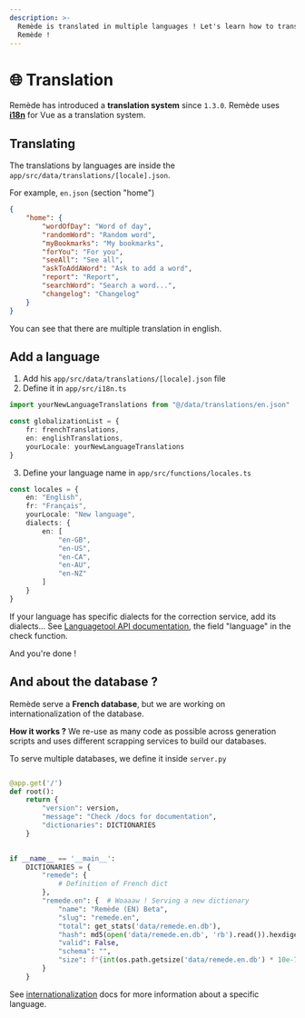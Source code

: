 ```yaml
---
description: >-
  Remède is translated in multiple languages ! Let's learn how to translate
  Remède !
---
```


# 🌐 Translation

Remède has introduced a **translation system** since `1.3.0`. Remède uses [**i18n**](https://vue-i18n.intlify.dev/) for Vue as a translation system.

## Translating

The translations by languages are inside the `app/src/data/translations/[locale].json`.

For example, `en.json` (section "home")

```json
{
    "home": {
        "wordOfDay": "Word of day",
        "randomWord": "Random word",
        "myBookmarks": "My bookmarks",
        "forYou": "For you",
        "seeAll": "See all",
        "askToAddAWord": "Ask to add a word",
        "report": "Report",
        "searchWord": "Search a word...",
        "changelog": "Changelog"
    }
}
```

You can see that there are multiple translation in english.

## Add a language

1. Add his `app/src/data/translations/[locale].json` file
2. Define it in `app/src/i18n.ts`

```typescript
import yourNewLanguageTranslations from "@/data/translations/en.json"

const globalizationList = {
    fr: frenchTranslations,
    en: englishTranslations,
    yourLocale: yourNewLanguageTranslations
}

```

3. Define your language name in `app/src/functions/locales.ts`

```typescript
const locales = {
    en: "English",
    fr: "Français",
    yourLocale: "New language",
    dialects: {
        en: [
            "en-GB",
            "en-US",
            "en-CA",
            "en-AU",
            "en-NZ"
        ]
    }
} 
```

If your language has specific dialects for the correction service, add its dialects... See [Languagetool API documentation](https://languagetool.org/http-api/swagger-ui/#!/default/post_check), the field "language" in the check function.

And you're done !

## And about the database ?

Remède serve a **French database**, but we are working on internationalization of the database.

**How it works ?** We re-use as many code as possible across generation scripts and uses different scrapping services to build our databases.

To serve multiple databases, we define it inside `server.py`

```python

@app.get('/')
def root():
    return {
        "version": version,
        "message": "Check /docs for documentation",
        "dictionaries": DICTIONARIES
    }
    

if __name__ == '__main__':
    DICTIONARIES = {
        "remede": {
            # Definition of French dict
        },
        "remede.en": {  # Woaaaw ! Serving a new dictionary
            "name": "Remède (EN) Beta",
            "slug": "remede.en",
            "total": get_stats('data/remede.en.db'),
            "hash": md5(open('data/remede.en.db', 'rb').read()).hexdigest()[0:7],
            "valid": False,
            "schema": "",
            "size": f"{int(os.path.getsize('data/remede.en.db') * 10e-7)}Mb"
        }
    }
```

See [internationalization](../../database/database/internationalization/ "mention") docs for more information about a specific language.
